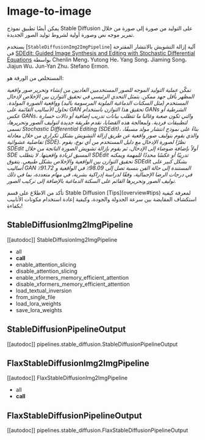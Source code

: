 # Image-to-image

يمكن أيضًا تطبيق نموذج Stable Diffusion على التوليد من صورة إلى صورة من خلال تمرير موجه نص وصورة أولية لشروط توليد الصور الجديدة.

يستخدم [`StableDiffusionImg2ImgPipeline`] آلية إزالة التشويش بالانتشار المقترحة في [SDEdit: Guided Image Synthesis and Editing with Stochastic Differential Equations](https://huggingface.co/papers/2108.01073) بواسطة Chenlin Meng، Yutong He، Yang Song، Jiaming Song، Jiajun Wu، Jun-Yan Zhu، Stefano Ermon.

المستخلص من الورقة هو:

*تمكّن عملية التوليد الموجه للصور المستخدمين العاديين من إنشاء وتحرير صور واقعية المظهر بأقل جهد ممكن. يتمثل التحدي الرئيسي في تحقيق التوازن بين الإخلاص لإدخال المستخدم (مثل السكتات الدماغية الملونة المرسومة باليد) وواقعية الصورة المولدة. تحاول الأساليب القائمة على GAN تحقيق هذا التوازن باستخدام GANs الشرطية أو عكس GANs، والتي تكون صعبة وغالبا ما تتطلب بيانات تدريب إضافية أو دالات خسارة لتطبيقات فردية. ولمعالجة هذه القضايا، نقدم طريقة جديدة لتوليف الصور وتحريرها، تسمى Stochastic Differential Editing (SDEdit)، بناءً على نموذج انتشار مولد مسبقًا، والذي يقوم بتوليف صور واقعية عن طريق إزالة التشويش بشكل تكراري من خلال معادلة تفاضلية عشوائية (SDE). نظرًا لصورة الإدخال مع دليل المستخدم من أي نوع، يقوم SDEdit أولاً بإضافة ضوضاء إلى الإدخال، ثم يقوم بإزالة تشويش الصورة الناتجة من خلال SDE المسبق لزيادة واقعيتها. لا يتطلب SDEdit تدريبًا أو عكسًا محددًا للمهمة ويمكنه تحقيق التوازن بين الواقعية والإخلاص بشكل طبيعي. يتفوق SDEdit بشكل كبير على أساليب GAN المستندة إلى حالة الفن بنسبة تصل إلى 98.09٪ في الواقعية و 91.72٪ في درجات الرضا الإجمالية، وفقًا لدراسة إدراكية بشرية، في مهام متعددة، بما في ذلك توليف الصور وتحريرها القائم على السكتة الدماغية بالإضافة إلى تركيب الصور.*

<Tip>
تأكد من الاطلاع على قسم Stable Diffusion [Tips](overview#tips) لمعرفة كيفية استكشاف المقايضة بين سرعة الجدولة والجودة، وكيفية إعادة استخدام مكونات الأنابيب بكفاءة!
</Tip>

## StableDiffusionImg2ImgPipeline

[[autodoc]] StableDiffusionImg2ImgPipeline
- all
- __call__
- enable_attention_slicing
- disable_attention_slicing
- enable_xformers_memory_efficient_attention
- disable_xformers_memory_efficient_attention
- load_textual_inversion
- from_single_file
- load_lora_weights
- save_lora_weights

## StableDiffusionPipelineOutput

[[autodoc]] pipelines.stable_diffusion.StableDiffusionPipelineOutput

## FlaxStableDiffusionImg2ImgPipeline

[[autodoc]] FlaxStableDiffusionImg2ImgPipeline
- all
- __call__

## FlaxStableDiffusionPipelineOutput

[[autodoc]] pipelines.stable_diffusion.FlaxStableDiffusionPipelineOutput